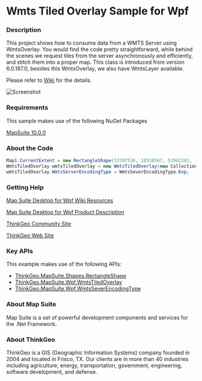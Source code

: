 # Wmts Tiled Overlay Sample for Wpf

### Description

This project shows how to consume data from a WMTS Server using WmtsOverlay. You would find the code pretty straightforward, while behind the scenes we request tiles from the server asynchronously and efficiently, and stitch them into a proper map.  This class is introduced from version 6.0.187.0, besides this WmtsOverlay, we also have WmtsLayer available.

Please refer to [Wiki](http://wiki.thinkgeo.com/wiki/map_suite_desktop_for_wpf) for the details.

![Screenshot](https://github.com/ThinkGeo/WmtsTiledOverlaySample-ForWpf/blob/master/Screenshot.png)

### Requirements

This sample makes use of the following NuGet Packages

[MapSuite 10.0.0](https://www.nuget.org/packages?q=ThinkGeo)

### About the Code
```csharp
Map1.CurrentExtent = new RectangleShape(33707536, 18538567, 52962281, 7013115);
WmtsTiledOverlay wmtsTiledOverlay = new WmtsTiledOverlay(new Collection<Uri> { new Uri("http://opencache.statkart.no/gatekeeper/gk/gk.open_wmts/") });
wmtsTiledOverlay.WmtsServerEncodingType = WmtsSeverEncodingType.Kvp;
```
### Getting Help

[Map Suite Desktop for Wpf Wiki Resources](http://wiki.thinkgeo.com/wiki/map_suite_desktop_for_wpf)

[Map Suite Desktop for Wpf Product Description](https://thinkgeo.com/ui-controls#desktop-platforms)

[ThinkGeo Community Site](http://community.thinkgeo.com/)

[ThinkGeo Web Site](http://www.thinkgeo.com)

### Key APIs
This example makes use of the following APIs:

- [ThinkGeo.MapSuite.Shapes.RectangleShape](http://wiki.thinkgeo.com/wiki/api/thinkgeo.mapsuite.shapes.rectangleshape)
- [ThinkGeo.MapSuite.Wpf.WmtsTiledOverlay](http://wiki.thinkgeo.com/wiki/api/thinkgeo.mapsuite.wpf.wmtstiledoverlay)
- [ThinkGeo.MapSuite.Wpf.WmtsSeverEncodingType](http://wiki.thinkgeo.com/wiki/api/thinkgeo.mapsuite.wpf.wmtsseverencodingtype)

### About Map Suite
Map Suite is a set of powerful development components and services for the .Net Framework.

### About ThinkGeo
ThinkGeo is a GIS (Geographic Information Systems) company founded in 2004 and located in Frisco, TX. Our clients are in more than 40 industries including agriculture, energy, transportation, government, engineering, software development, and defense.
